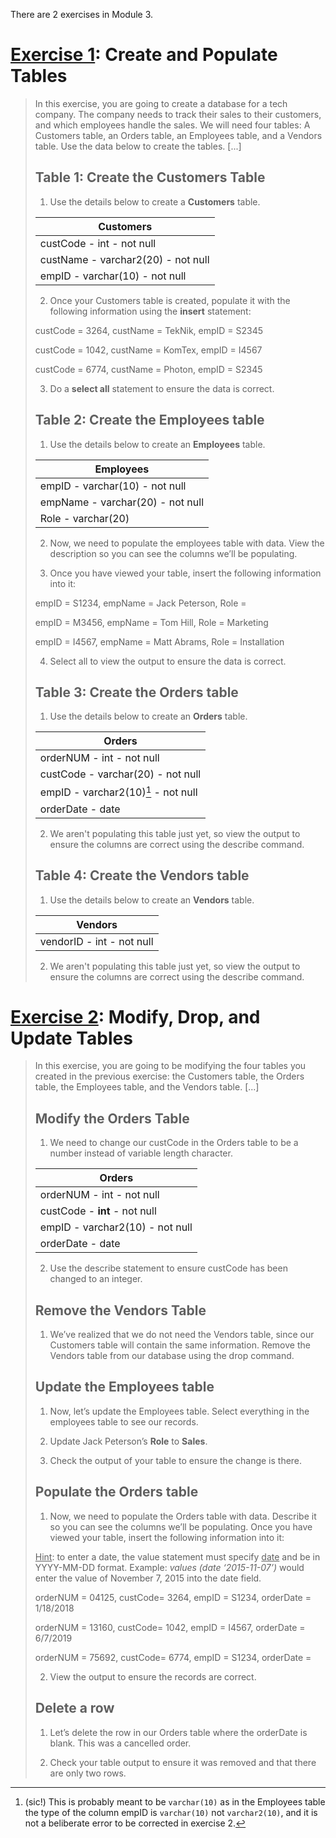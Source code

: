 There are 2 exercises in Module 3.

# [Exercise 1](./exercise1.sql): Create and Populate Tables

>In this exercise, you are going to create a database for a tech company. The company needs to track their sales to their customers, and which employees handle the sales. We will need four tables: A Customers table, an Orders table, an Employees table, and a Vendors table. Use the data below to create the tables. [...]
>
>## Table 1: Create the Customers Table
>
>1. Use the details below to create a **Customers** table.
>
>| Customers                          |
>|------------------------------------|
>| custCode - int - not null          |
>| custName - varchar2(20) - not null |
>| empID - varchar(10) - not null     |
>
>2. Once your Customers table is created, populate it with the following information using the **insert** statement:
>
>custCode = 3264, custName = TekNik, empID = S2345
>
>custCode = 1042, custName = KomTex, empID = I4567
>
>custCode = 6774, custName = Photon, empID = S2345
>
>3. Do a **select all** statement to ensure the data is correct.
>
>## Table 2: Create the Employees table
>
>1. Use the details below to create an **Employees** table.
>
>| Employees                        |
>|----------------------------------|
>| empID - varchar(10) - not null   |
>| empName - varchar(20) - not null |
>| Role - varchar(20)               |
>
>2. Now, we need to populate the employees table with data. View the description so you can see the columns we’ll be populating. 
>
>3. Once you have viewed your table, insert the following information into it:
>
>empID = S1234, empName = Jack Peterson, Role = 
>
>empID = M3456, empName = Tom Hill, Role = Marketing
>
>empID = I4567, empName = Matt Abrams, Role = Installation
>
>4. Select all to view the output to ensure the data is correct.
>
>## Table 3: Create the Orders table
>
>1. Use the details below to create an **Orders** table.
>
>| Orders                            |
>|-----------------------------------|
>| orderNUM - int - not null         |
>| custCode - varchar(20) - not null |
>| empID - varchar2(10)[^error] - not null   |
>| orderDate - date                  |
>
>2. We aren't populating this table just yet, so view the output to ensure the columns are correct using the describe command.
>
>## Table 4: Create the Vendors table
>
>1. Use the details below to create an **Vendors** table.
>
>| Vendors                           |
>|-----------------------------------|
>| vendorID - int - not null         |
>
>2. We aren't populating this table just yet, so view the output to ensure the columns are correct using the describe command.

# [Exercise 2](./exercise2.sql): Modify, Drop, and Update Tables

>In this exercise, you are going to be modifying the four tables you created in the previous exercise: the Customers table, the Orders table, the Employees table, and the Vendors table. [...]
>## Modify the Orders Table
>
>1. We need to change our custCode in the Orders table to be a number instead of variable length character. 
>
>| Orders                            |
>|-----------------------------------|
>| orderNUM - int - not null         |
>| custCode - **int** - not null     |
>| empID - varchar2(10) - not null   |
>| orderDate - date                  |
>
>2. Use the describe statement to ensure custCode has been changed to an integer.
>
>## Remove the Vendors Table
>
>1. We’ve realized that we do not need the Vendors table, since our Customers table will contain the same information. Remove the Vendors table from our database using the drop command.
>
>## Update the Employees table
>
>1. Now, let’s update the Employees table. Select everything in the employees table to see our records.
>
>2. Update Jack Peterson’s **Role** to **Sales**.
>
>3. Check the output of your table to ensure the change is there.
>
>## Populate the Orders table
>
>1. Now, we need to populate the Orders table with data. Describe it so you can see the columns we’ll be populating. Once you have viewed your table, insert the following information into it: 
>
><ins>Hint</ins>: to enter a date, the value statement must specify <ins>date</ins> and be in YYYY-MM-DD format. Example: _values (date ‘2015-11-07’)_ would enter the value of November 7, 2015 into the date field.
>
>orderNUM = 04125, custCode= 3264, empID = S1234, orderDate = 1/18/2018
>
>orderNUM = 13160, custCode= 1042, empID = I4567, orderDate = 6/7/2019
>
>orderNUM = 75692, custCode= 6774, empID = S1234, orderDate = 
>
>2. View the output to ensure the records are correct.
>
>## Delete a row
>
>1. Let’s delete the row in our Orders table where the orderDate is blank. This was a cancelled order.
>
>2. Check your table output to ensure it was removed and that there are only two rows.

[^error]: (sic!) This is probably meant to be `varchar(10)` as in the Employees table the type of the column empID is `varchar(10)` not `varchar2(10)`, and it is not a beliberate error to be corrected in exercise 2. 
